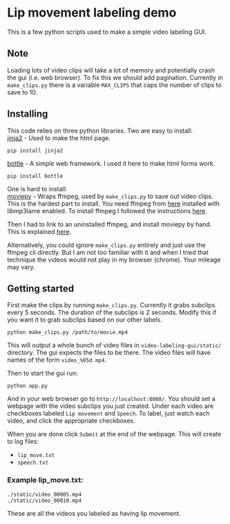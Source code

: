 # Lip movement labeling demo

This is a few python scripts used to make a simple video labeling GUI.

## Note
Loading lots of video clips will take a lot of memory and potentially crash the gui (i.e. web browser). To fix this we should add pagination. Currently in `make_clips.py` there is a variable `MAX_CLIPS` that caps the number of clips to save to 10.

## Installing
This code relies on three python libraries. Two are easy to install:  
[jinja2][jinja2] - Used to make the html page.
```
pip install jinja2
```

[bottle][bottle] - A simple web framework. I used it here to make html forms work.
```
pip install bottle
```

One is hard to install:  
[moviepy][moviepy] - Wraps ffmpeg, used by `make_clips.py` to save out video clips. This is the hardest part to install. You need ffmpeg from [here][ffmpeg] installed with libmp3lame enabled. To install ffmpeg I followed the instructions [here][install]. 

Then I had to link to an uninstalled ffmpeg, and install moviepy by hand. This is explained [here][mpinstall]. 

Alternatively, you could ignore `make_clips.py` entirely and just use the ffmpeg cli directly. But I am not too familiar with it and when I tried that technique the videos would not play in my browser (chrome). Your mileage may vary.

## Getting started

First make the clips by running `make_clips.py`. Currently it grabs subclips every 5 seconds. The duration of the subclips is 2 seconds. Modify this if you want it to grab subclips based on our other labels.

```
python make_clips.py /path/to/movie.mp4
```

This will output a whole bunch of video files in `video-labeling-gui/static/` directory. The gui expects the files to be there. The video files will have names of the form `video_%05d.mp4`.

Then to start the gui run:

```
python app.py
```

And in your web browser go to `http://localhost:8080/`. You should set a webpage with the video subclips you just created. Under each video are checkboxes labeled `Lip movement` and `Speech`. To label, just watch each video, and click the appropriate checkboxes.

When you are done click `Submit` at the end of the webpage. This will create to log files:
+ `lip_move.txt`
+ `speech.txt`


### Example lip_move.txt:
```
./static/video_00005.mp4
./static/video_00010.mp4
```

These are all the videos you labeled as having lip movement.

[moviepy]:http://zulko.github.io/moviepy/
[mpinstall]:http://zulko.github.io/moviepy/install.html
[ffmpeg]:https://www.ffmpeg.org/
[jinja2]:http://jinja.pocoo.org/docs/dev/
[bottle]:http://bottlepy.org/docs/dev/index.html
[install]:https://trac.ffmpeg.org/wiki/CompilationGuide/Ubuntu
